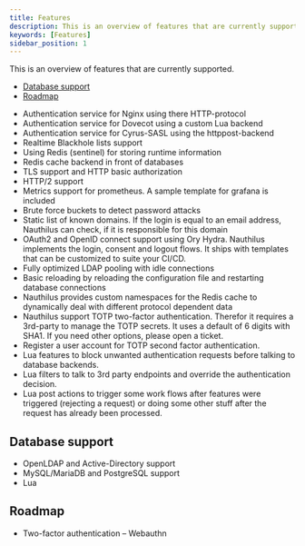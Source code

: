 ```yaml
---
title: Features
description: This is an overview of features that are currently supported
keywords: [Features]
sidebar_position: 1
---
```

This is an overview of features that are currently supported.

<!-- TOC -->
  * [Database support](#database-support)
  * [Roadmap](#roadmap)
<!-- TOC -->

- Authentication service for Nginx using there HTTP-protocol
- Authentication service for Dovecot using a custom Lua backend
- Authentication service for Cyrus-SASL using the httppost-backend
- Realtime Blackhole lists support
- Using Redis (sentinel) for storing runtime information
- Redis cache backend in front of databases
- TLS support and HTTP basic authorization
- HTTP/2 support
- Metrics support for prometheus. A sample template for grafana is included
- Brute force buckets to detect password attacks
- Static list of known domains. If the login is equal to an email address, Nauthilus can check, if it is responsible for
  this domain
- OAuth2 and OpenID connect support using Ory Hydra. Nauthilus implements the login, consent and logout flows. It ships
  with templates that can be customized to suite your CI/CD.
- Fully optimized LDAP pooling with idle connections
- Basic reloading by reloading the configuration file and restarting database connections
- Nauthilus provides custom namespaces for the Redis cache to dynamically deal with different protocol dependent data
- Nauthilus support TOTP two-factor authentication. Therefor it requires a 3rd-party to manage the TOTP secrets. It uses
  a default of 6 digits with SHA1. If you need other options, please open a ticket.
- Register a user account for TOTP second factor authentication.
- Lua features to block unwanted authentication requests before talking to
  database backends.
- Lua filters to talk to 3rd party endpoints and override the authentication
  decision.
- Lua post actions to trigger some work flows after features were triggered
  (rejecting a request) or doing some other stuff after the request has already been processed.

## Database support

- OpenLDAP and Active-Directory support
- MySQL/MariaDB and PostgreSQL support
- Lua

## Roadmap

- Two-factor authentication – Webauthn
